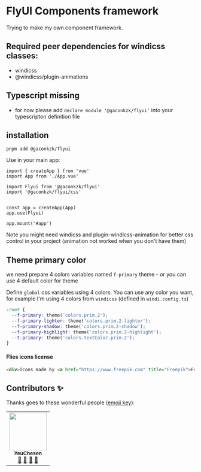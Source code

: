 # FlyUI Components framework

Trying to make my own component framework.

## Required peer dependencies for windicss classes:
- windicss
- @windicss/plugin-animations

## Typescript missing
- for now please add ```declare module '@gaconkzk/flyui'``` into your typescripton definition file

## installation

```
pnpm add @gaconkzk/flyui
```

Use in your main app:

```
import { createApp } from 'vue'
import App from './App.vue'

import Flyui from '@gaconkzk/flyui'
import '@gaconkzk/flyui/css'


const app = createApp(App)
app.use(Flyui)

app.mount('#app')
```

Note you might need windicss and plugin-windicss-animation for better css control in your project (animation not worked when you don't have them)

## Theme primary color
we need prepare 4 colors variables named `f-primary` theme - or you can use 4 default color for theme

Define `global` css variables using 4 colors. You can use any color you want, for example I'm using 4 colors from `windicss` (defined in `windi.config.ts`)
```css
:root {
  --f-primary: theme('colors.prim.2');
  --f-primary-lighter: theme('colors.prim.2-lighter');
  --f-primary-shadow: theme('colors.prim.2-shadow');
  --f-primary-highlight: theme('colors.prim.2-highlight');
  --t-primary: theme('colors.textColor.prim.2');
}
```

#### Flies icons license

```html
<div>Icons made by <a href="https://www.freepik.com" title="Freepik">Freepik</a> from <a href="https://www.flaticon.com/" title="Flaticon">www.flaticon.com</a></div>
```

## Contributors ✨

Thanks goes to these wonderful people ([emoji key](https://allcontributors.org/docs/en/emoji-key)):

<!-- ALL-CONTRIBUTORS-LIST:START - Do not remove or modify this section -->
<!-- prettier-ignore-start -->
<!-- markdownlint-disable -->
<table>
  <tr>
    <td align="center"><a href="https://github.com/CS2909"><img src="https://avatars.githubusercontent.com/u/34714953?v=4&s=100" width="100px;" alt=""/><br /><sub><b>YeuChesen</b></sub></a><br /><a href="#question-yeuchensen" title="Answering Questions">💬</a> <a href="https://github.com/all-contributors/all-contributors/commits?author=cs2909" title="Documentation">📖</a> <a href="https://github.com/all-contributors/all-contributors/pulls?q=is%3Apr+reviewed-by%3Acs2909" title="Reviewed Pull Requests">👀</a> <a href="#talk-cs2909" title="Talks">📢</a></td>
  </tr>
</table>
